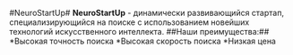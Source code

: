 #NeuroStartUp#
**NeuroStartUp** - динамически развивающийся стартап, специализирующийся на поиске с использованием новейших технологий искусственного интеллекта.
##Наши преимущества:##
*Высокая точность поиска
*Высокая скорость поиска
*Низкая цена


